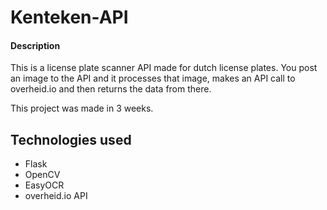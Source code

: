 # Kenteken-API
#### Description
This is a license plate scanner API made for dutch license plates. You post an image to the API and it processes that image, makes an API call to overheid.io and then returns the data from there.

This project was made in 3 weeks.
## Technologies used
- Flask
- OpenCV
- EasyOCR
- overheid.io API

